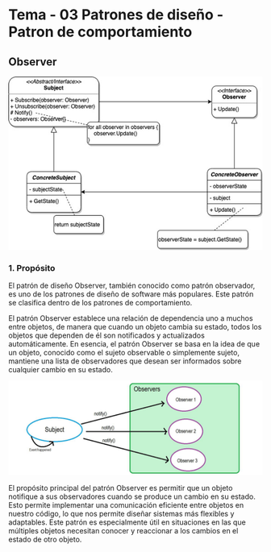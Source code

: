 # Tema - 03 Patrones de diseño - Patron de comportamiento

## Observer

<p align="center">
  <a href="#" target="blank"><img src="./images/observer-pattern.jpg" width="600" alt="" /></a>
</p>

### 1. Propósito

El patrón de diseño Observer, también conocido como patrón observador, es uno de los patrones de diseño de software más populares. 
Este patrón se clasifica dentro de los patrones de comportamiento.

El patrón Observer establece una relación de dependencia uno a muchos entre objetos, de manera que cuando un objeto cambia su estado, todos los objetos que dependen de él son notificados y actualizados automáticamente. En esencia, el patrón Observer se basa en la idea de que un objeto, conocido como el sujeto observable o simplemente sujeto, mantiene una lista de observadores que desean ser informados sobre cualquier cambio en su estado.

<p align="center">
  <a href="#" target="blank"><img src="./images/observer.jpg" width="600" alt="" /></a>
</p>


El propósito principal del patrón Observer es permitir que un objeto notifique a sus observadores cuando se produce un cambio en su estado. Esto permite implementar una comunicación eficiente entre objetos en nuestro código, lo que nos permite diseñar sistemas más flexibles y adaptables. Este patrón es especialmente útil en situaciones en las que múltiples objetos necesitan conocer y reaccionar a los cambios en el estado de otro objeto.

